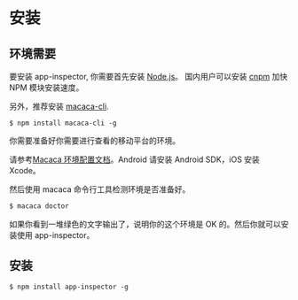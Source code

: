 # 安装

## 环境需要

要安装 app-inspector, 你需要首先安装 [Node.js](https://nodejs.org)。 国内用户可以安装 [cnpm](https://npm.taobao.org/) 加快 NPM 模块安装速度。

另外，推荐安装 [macaca-cli](https://macacajs.github.io/zh/guide/environment-setup.html).

```base
$ npm install macaca-cli -g
```

你需要准备好你需要进行查看的移动平台的环境。

请参考[Macaca 环境配置文档](https://macacajs.github.io/zh/guide/environment-setup.html)。Android 请安装 Android SDK，iOS 安装 Xcode。

然后使用 macaca 命令行工具检测环境是否准备好。

```bash
$ macaca doctor
```

如果你看到一堆绿色的文字输出了，说明你的这个环境是 OK 的。然后你就可以安装使用 app-inspector。

## 安装

```base
$ npm install app-inspector -g
```
